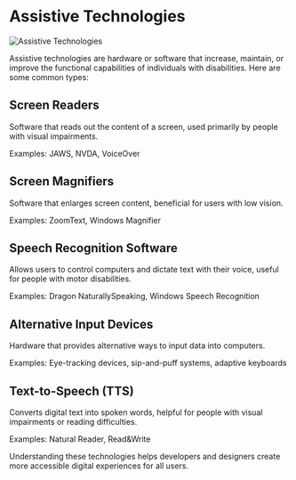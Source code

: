 # Assistive Technologies

![Assistive Technologies](/images/assistive-tech.png)

Assistive technologies are hardware or software that increase, maintain, or improve the functional capabilities of individuals with disabilities. Here are some common types:

## Screen Readers

Software that reads out the content of a screen, used primarily by people with visual impairments.

Examples: JAWS, NVDA, VoiceOver

## Screen Magnifiers

Software that enlarges screen content, beneficial for users with low vision.

Examples: ZoomText, Windows Magnifier

## Speech Recognition Software

Allows users to control computers and dictate text with their voice, useful for people with motor disabilities.

Examples: Dragon NaturallySpeaking, Windows Speech Recognition

## Alternative Input Devices

Hardware that provides alternative ways to input data into computers.

Examples: Eye-tracking devices, sip-and-puff systems, adaptive keyboards

## Text-to-Speech (TTS)

Converts digital text into spoken words, helpful for people with visual impairments or reading difficulties.

Examples: Natural Reader, Read&Write

Understanding these technologies helps developers and designers create more accessible digital experiences for all users.
